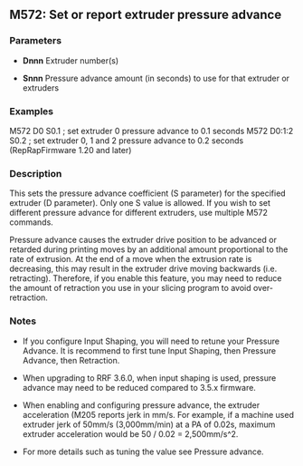 ## M572: Set or report extruder pressure advance

### Parameters

- **Dnnn** Extruder number(s)

- **Snnn** Pressure advance amount (in seconds) to use for that extruder or extruders

### Examples

M572 D0 S0.1 ; set extruder 0 pressure advance to 0.1 seconds M572 D0:1:2 S0.2 ; set extruder 0, 1 and 2 pressure advance to 0.2 seconds (RepRapFirmware 1.20 and later)

### Description

This sets the pressure advance coefficient (S parameter) for the specified extruder (D parameter). Only one S value is allowed. If you wish to set different pressure advance for different extruders, use multiple M572 commands.

Pressure advance causes the extruder drive position to be advanced or retarded during printing moves by an additional amount proportional to the rate of extrusion. At the end of a move when the extrusion rate is decreasing, this may result in the extruder drive moving backwards (i.e. retracting). Therefore, if you enable this feature, you may need to reduce the amount of retraction you use in your slicing program to avoid over-retraction.

### Notes

- If you configure Input Shaping, you will need to retune your Pressure Advance. It is recommend to first tune Input Shaping, then Pressure Advance, then Retraction.

- When upgrading to RRF 3.6.0, when input shaping is used, pressure advance may need to be reduced compared to 3.5.x firmware.

- When enabling and configuring pressure advance, the extruder acceleration (M205 reports jerk in mm/s. For example, if a machine used extruder jerk of 50mm/s (3,000mm/min) at a PA of 0.02s, maximum extruder acceleration would be 50 / 0.02 = 2,500mm/s^2.

- For more details such as tuning the value see Pressure advance.

